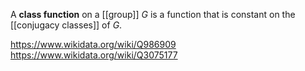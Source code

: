 A **class function** on a [[group]] $G$ is a function that is constant on the [[conjugacy classes]] of $G$.

https://www.wikidata.org/wiki/Q986909
https://www.wikidata.org/wiki/Q3075177
